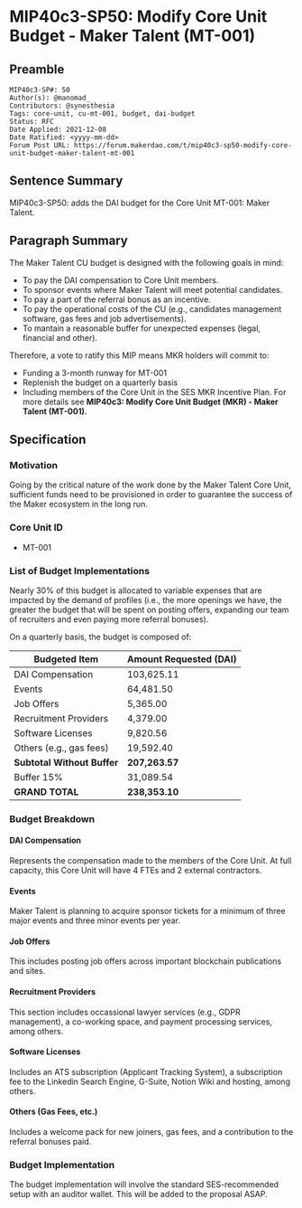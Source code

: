 # MIP40c3-SP50: Modify Core Unit Budget - Maker Talent (MT-001)

## Preamble

```
MIP40c3-SP#: 50
Author(s): @manomad_ 
Contributors: @synesthesia
Tags: core-unit, cu-mt-001, budget, dai-budget
Status: RFC
Date Applied: 2021-12-08
Date Ratified: <yyyy-mm-dd>
Forum Post URL: https://forum.makerdao.com/t/mip40c3-sp50-modify-core-unit-budget-maker-talent-mt-001
```

## Sentence Summary

MIP40c3-SP50: adds the DAI budget for the Core Unit MT-001: Maker Talent.

## Paragraph Summary

The Maker Talent CU budget is designed with the following goals in mind:

- To pay the DAI compensation to Core Unit members.
- To sponsor events where Maker Talent will meet potential candidates.
- To pay a part of the referral bonus as an incentive.
- To pay the operational costs of the CU (e.g., candidates management software, gas fees and job advertisements).
- To mantain a reasonable buffer for unexpected expenses (legal, financial and other).

Therefore, a vote to ratify this MIP means MKR holders will commit to:

- Funding a 3-month runway for MT-001
- Replenish the budget on a quarterly basis
- Including members of the Core Unit in the SES MKR Incentive Plan. For more details see **MIP40c3: Modify Core Unit Budget (MKR) - Maker Talent (MT-001).**

## Specification

### Motivation

Going by the critical nature of the work done by the Maker Talent Core Unit, sufficient funds need to be provisioned in order to guarantee the success of the Maker ecosystem in the long run.

### Core Unit ID

- MT-001

### List of Budget Implementations

Nearly 30% of this budget is allocated to variable expenses that are impacted by the demand of profiles (i.e., the more openings we have, the greater the budget that will be spent on posting offers, expanding our team of recruiters and even paying more referral bonuses).

On a quarterly basis, the budget is composed of:

|Budgeted Item|Amount Requested (DAI)|
------------ | -------------
|DAI Compensation|103,625.11|
|Events|64,481.50|
|Job Offers|5,365.00|
|Recruitment Providers|4,379.00|
|Software Licenses|9,820.56|
|Others (e.g., gas fees)|19,592.40|
|**Subtotal Without Buffer**|**207,263.57**|
|Buffer 15%|31,089.54|
|**GRAND TOTAL**|**238,353.10**|

### Budget Breakdown

#### DAI Compensation

Represents the compensation made to the members of the Core Unit. At full capacity, this Core Unit will have 4 FTEs and 2 external contractors. 

#### Events

Maker Talent is planning to acquire sponsor tickets for a minimum of three major events and three minor events per year. 

#### Job Offers

This includes posting job offers across important blockchain publications and sites.

#### Recruitment Providers

This section includes occassional lawyer services (e.g., GDPR management), a co-working space, and payment processing services, among others.

#### Software Licenses

Includes an ATS subscription (Applicant Tracking System), a subscription fee to the Linkedin Search Engine, G-Suite, Notion Wiki and hosting, among others.

#### Others (Gas Fees, etc.)

Includes a welcome pack for new joiners, gas fees, and a contribution to the referral bonuses paid.

### Budget Implementation

The budget implementation will involve the standard SES-recommended setup with an auditor wallet. This will be added to the proposal ASAP.